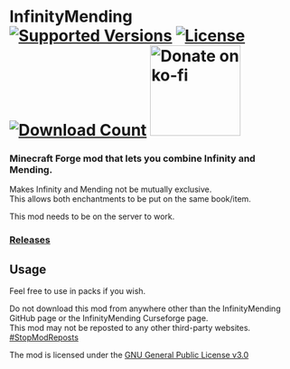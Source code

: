 <h1>InfinityMending<br>
  <a href="https://www.curseforge.com/minecraft/mc-mods/infinitymending"><img src="http://cf.way2muchnoise.eu/versions/%20For%20MC%20_infinitymending_all(555-0C8E8E-fff-010101).svg" alt="Supported Versions"></a>
  <a href="https://github.com/PieKing1215/InfinityMending/blob/master/LICENSE"><img src="https://img.shields.io/github/license/PieKing1215/InfinityMending?style=flat&color=0C8E8E" alt="License"></a>
  <a href="https://www.curseforge.com/minecraft/mc-mods/infinitymending"><img src="http://cf.way2muchnoise.eu/full_infinitymending_downloads(E04E14-555-fff-010101-1C1C1C).svg" alt="Download Count"></a>
  <a href="https://ko-fi.com/X8X34Y6MZ"><img src="https://ko-fi.com/img/githubbutton_sm.svg" alt="Donate on ko-fi" width="160px"></a>
</h1>

### Minecraft Forge mod that lets you combine Infinity and Mending.

Makes Infinity and Mending not be mutually exclusive.<br>
This allows both enchantments to be put on the same book/item.

This mod needs to be on the server to work.

### [Releases](https://github.com/PieKing1215/InfinityMending/releases)

## Usage

Feel free to use in packs if you wish.

Do not download this mod from anywhere other than the InfinityMending GitHub page or the InfinityMending Curseforge page.<br>
This mod may not be reposted to any other third-party websites.<br>
[#StopModReposts](https://stopmodreposts.org)

The mod is licensed under the [GNU General Public License v3.0](LICENSE.md)
